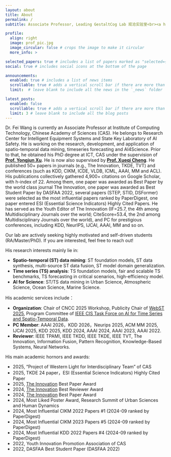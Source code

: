 ```yaml
---
layout: about
title: About
permalink: /
subtitle: Associate Professor, Leading GestaltCog Lab 观沧实验室<br><a href="https://www.ict.ac.cn/">Institute of Computing Technology, Chinese Academy of Sciences</a>.

profile:
  align: right
  image: prof_pic.jpg
  image_circular: false # crops the image to make it circular
  more_info: >

selected_papers: true # includes a list of papers marked as "selected={true}"
social: true # includes social icons at the bottom of the page

announcements:
  enabled: true # includes a list of news items
  scrollable: true # adds a vertical scroll bar if there are more than 3 news items
  limit:  # leave blank to include all the news in the `_news` folder

latest_posts:
  enabled: false
  scrollable: true # adds a vertical scroll bar if there are more than 3 new posts items
  limit: 3 # leave blank to include all the blog posts
---
```


Dr. Fei Wang is currently an Associate Professor at Institute of Computing Technology, Chinese Academy of Sciences (CAS). He belongs to Research Center for Intelligent Equipment Systems and State Key Laboratory of AI Safety. He is working on the research, development, and application of spatio-temporal data mining, timeseries forecasting and AI4Science. Prior to that, he obtained his PhD degree at ICT, CAS under the supervision of [**Prof. Yongjun Xu**](https://scholar.google.com/citations?user=l34KxTYAAAAJ&hl=zh-CN). He is now also supervised by [**Prof. Xueqi Cheng**](https://scholar.google.com.hk/citations?user=hY8aLqAAAAAJ&hl=zh-CN). He published 50+ papers in journals (e.g., The Innovation, TKDE, TVT) and conferences (such as KDD, CIKM, ICDE, VLDB, ICML, AAAI, MM and ACL). His publications collectively gathered 4,900+ citations on Google Scholar, with h-index of 22. Among them, one paper was awarded as Best Paper by the world class journal The Innovation, one paper was awarded as Best Student Paper by DASFAA 2022, several papers (STEP, STID, DSFormer) were selected as the most influential papers ranked by PaperDigest, one paper entered ESI (Essential Science Indicators) Highly Cited Papers. He has served as the Youth Editor of The Innovation (IF=25.7, the 4th among Multidisciplinary Journals over the world; CiteScore=53.4, the 2nd among Multidisciplinary Journals over the world), and PC for prestigious conferences, including KDD, NeurIPS, IJCAI, AAAI, MM and so on.

Our lab are actively seeking highly motivated and self-driven students (RA/Master/PhD). If you are interested, feel free to reach out!

His research interests mainly lie in:
* **Spatio-temporal (ST) data mining**: ST foundation models, ST data synthesis, multi-source ST data fusion, ST model domain generalization.
* **Time series (TS) analysis**: TS foundation models, fair and scalable TS benchmarks, TS forecasting in critical scenarios, high-efficiency model.
* **AI for Science**: ST/TS data mining in Urban Science, Atmospheric Science, Ocean Science, Marine Science. 

His academic services include：
* **Organization**: Chair of CNCC 2025 Workshop, Publicity Chair of [WebST 2025](https://webst2025.netlify.app/organizer), Program Committee of [IEEE CIS Task Force on AI for Time Series and Spatio-Temporal Data](https://cis.taskforce.ieee.org/ai4tst/).
* **PC Member**: AAAI 2026，KDD 2026，Neurips 2025, ACM MM 2025, IJCAI 2025, KDD 2025, KDD 2024, AAAI 2024, AAAI 2023, AAAI 2022.
* **Reviewer**: IEEE TPAMI, IEEE TKDD, IEEE TKDE, IEEE TVT, The Innovation, Information Fusion, Pattern Recognition, Knowledge-Based Systems, Neural Networks.

His main academic hornors and awards:
* 2025, “Project of Western Light for Interdisciplinary Team” of CAS
* 2025, TKDE 24 paper，ESI (Essential Science Indicators) Highly Cited Paper 
* 2025, [The Innovation](https://www.cell.com/the-innovation/home) Best Paper Award
* 2024, [The Innovation](https://www.cell.com/the-innovation/home) Best Reviewer Award
* 2024, [The Innovation](https://www.cell.com/the-innovation/home) Best Paper Award
* 2024, Most Liked Poster Award, Research Summit of Urban Sciences and Human Dynamics
* 2024, Most Influential CIKM 2022 Papers #1 (2024-09 ranked by PaperDigest)
* 2024, Most Influential CIKM 2023 Papers #5 (2024-09 ranked by PaperDigest)
* 2024, Most Influential KDD 2022 Papers #4 (2024-09 ranked by PaperDigest)
* 2022, Youth Innovation Promotion Association of CAS
* 2022, DASFAA Best Student Paper (DASFAA 2022)

